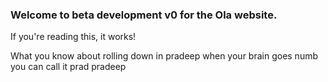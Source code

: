 ### Welcome to beta development v0 for the Ola website.

If you're reading this, it works!

What you know about rolling down in pradeep when your brain goes numb you can call it prad pradeep
